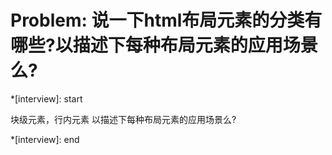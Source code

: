 # Problem: 说一下html布局元素的分类有哪些?以描述下每种布局元素的应用场景么?

*[interview]: start

块级元素，行内元素
以描述下每种布局元素的应用场景么?

*[interview]: end
